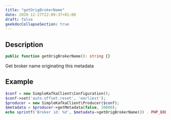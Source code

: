 ```yaml
---
title: "getOrigBrokerName"
date: 2020-12-27T22:09:37+01:00
draft: false
geekdocCollapseSection: true
---
```

## Description
```php
public function getOrigBrokerName(): string {}
```
Get broker name originating this metadata
## Example
```php
$conf = new SimpleKafkaClient\Configuration();
$conf->set('auto.offset.reset', 'earliest');
$producer = new SimpleKafkaClient\Producer($conf);
$metadata = $producer->getMetadata(false, 10000);
echo sprintf('Broker id: %d', $metadata->getOrigBrokerName()) . PHP_EOL;
```